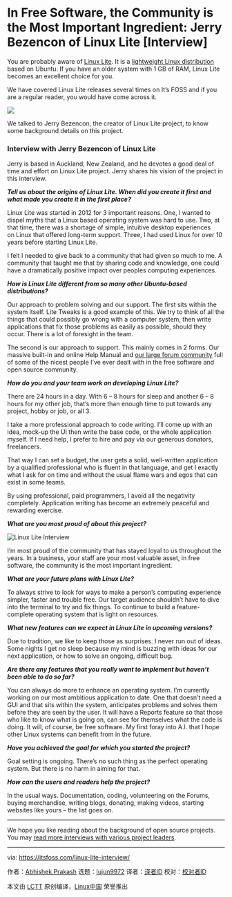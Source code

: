 [#]: collector: (lujun9972)
[#]: translator: ( )
[#]: reviewer: ( )
[#]: publisher: ( )
[#]: url: ( )
[#]: subject: (In Free Software, the Community is the Most Important Ingredient: Jerry Bezencon of Linux Lite [Interview])
[#]: via: (https://itsfoss.com/linux-lite-interview/)
[#]: author: (Abhishek Prakash https://itsfoss.com/author/abhishek/)

In Free Software, the Community is the Most Important Ingredient: Jerry Bezencon of Linux Lite [Interview]
======

You are probably aware of [Linux Lite][1]. It is a [lightweight Linux distribution][2] based on Ubuntu. If you have an older system with 1 GB of RAM, Linux Lite becomes an excellent choice for you.

We have covered Linux Lite releases several times on It’s FOSS and if you are a regular reader, you would have come across it.

![][3]

We talked to Jerry Bezencon, the creator of Linux Lite project, to know some background details on this project.

### Interview with Jerry Bezencon of Linux Lite

Jerry is based in Auckland, New Zealand, and he devotes a good deal of time and effort on Linux Lite project. Jerry shares his vision of the project in this interview.

_**Tell us about the origins of Linux Lite. When did you create it first and what made you create it in the first place?**_

Linux Lite was started in 2012 for 3 important reasons. One, I wanted to dispel myths that a Linux based operating system was hard to use. Two, at that time, there was a shortage of simple, intuitive desktop experiences on Linux that offered long-term support. Three, I had used Linux for over 10 years before starting Linux Lite.

I felt I needed to give back to a community that had given so much to me. A community that taught me that by sharing code and knowledge, one could have a dramatically positive impact over peoples computing experiences.

_**How is Linux Lite different from so many other Ubuntu-based distributions?**_

Our approach to problem solving and our support. The first sits within the system itself. Lite Tweaks is a good example of this. We try to think of all the things that could possibly go wrong with a computer system, then write applications that fix those problems as easily as possible, should they occur. There is a lot of foresight in the team.

The second is our approach to support. This mainly comes in 2 forms. Our massive built-in and online Help Manual and [our large forum community][4] full of some of the nicest people I’ve ever dealt with in the free software and open source community.

_**How do you and your team work on developing Linux Lite?**_

There are 24 hours in a day. With 6 – 8 hours for sleep and another 6 – 8 hours for my other job, that’s more than enough time to put towards any project, hobby or job, or all 3.

I take a more professional approach to code writing. I’ll come up with an idea, mock-up the UI then write the base code, or the whole application myself. If I need help, I prefer to hire and pay via our generous donators, freelancers.

That way I can set a budget, the user gets a solid, well-written application by a qualified professional who is fluent in that language, and get I exactly what I ask for on time and without the usual flame wars and egos that can exist in some teams.

By using professional, paid programmers, I avoid all the negativity completely. Application writing has become an extremely peaceful and rewarding exercise.

_**What are you most proud of about this project?**_

![Linux Lite Interview][5]

I’m most proud of the community that has stayed loyal to us throughout the years. In a business, your staff are your most valuable asset, in free software, the community is the most important ingredient.

_**What are your future plans with Linux Lite?**_

To always strive to look for ways to make a person’s computing experience simpler, faster and trouble free. Our target audience shouldn’t have to dive into the terminal to try and fix things. To continue to build a feature-complete operating system that is light on resources.

_**What new features can we expect in Linux Lite in upcoming versions?**_

Due to tradition, we like to keep those as surprises. I never run out of ideas. Some nights I get no sleep because my mind is buzzing with ideas for our next application, or how to solve an ongoing, difficult bug.

_**Are there any features that you really want to implement but haven’t been able to do so far?**_

You can always do more to enhance an operating system. I’m currently working on our most ambitious application to date. One that doesn’t need a GUI and that sits within the system, anticipates problems and solves them before they are seen by the user. It will have a Reports feature so that those who like to know what is going on, can see for themselves what the code is doing. It will, of course, be free software. My first foray into A.I. that I hope other Linux systems can benefit from in the future.

_**Have you achieved the goal for which you started the project?**_

Goal setting is ongoing. There’s no such thing as the perfect operating system. But there is no harm in aiming for that.

_**How can the users and readers help the project?**_

In the usual ways. Documentation, coding, volunteering on the Forums, buying merchandise, writing blogs, donating, making videos, starting websites like yours – the list goes on.

* * *

We hope you like reading about the background of open source projects. You may [read more interviews with various project leaders][6].

--------------------------------------------------------------------------------

via: https://itsfoss.com/linux-lite-interview/

作者：[Abhishek Prakash][a]
选题：[lujun9972][b]
译者：[译者ID](https://github.com/译者ID)
校对：[校对者ID](https://github.com/校对者ID)

本文由 [LCTT](https://github.com/LCTT/TranslateProject) 原创编译，[Linux中国](https://linux.cn/) 荣誉推出

[a]: https://itsfoss.com/author/abhishek/
[b]: https://github.com/lujun9972
[1]: https://www.linuxliteos.com/
[2]: https://itsfoss.com/lightweight-linux-beginners/
[3]: https://i0.wp.com/itsfoss.com/wp-content/uploads/2020/05/Linux_Lite.jpg?ssl=1
[4]: https://www.linuxliteos.com/forums/
[5]: https://i1.wp.com/itsfoss.com/wp-content/uploads/2020/05/linux-lite-interview.png?ssl=1
[6]: https://itsfoss.com/interviews/
